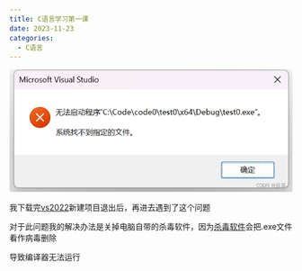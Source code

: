 ```yaml
---
title: C语言学习第一课
date: 2023-11-23
categories:
  - C语言
---
```

![img](https://raw.githubusercontent.com/QinMou000/pic/main/7b31e694283805f986fbda13da407969.png)

我下载完[vs2022](https://so.csdn.net/so/search?q=vs2022&spm=1001.2101.3001.7020)新建项目退出后，再进去遇到了这个问题

对于此问题我的解决办法是关掉电脑自带的杀毒软件，因为[杀毒软件](https://so.csdn.net/so/search?q=杀毒软件&spm=1001.2101.3001.7020)会把.exe文件看作病毒删除

导致编译器无法运行